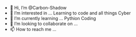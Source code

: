 - 👋 Hi, I’m @Carbon-Shadow
- 👀 I’m interested in ... Learning to code and all things Cyber
- 🌱 I’m currently learning ... Pythion Coding
- 💞️ I’m looking to collaborate on ... 
- 📫 How to reach me ... 

<!---
Carbon-Shadow/Carbon-Shadow is a ✨ special ✨ repository because its `README.md` (this file) appears on your GitHub profile.
You can click the Preview link to take a look at your changes.
--->
